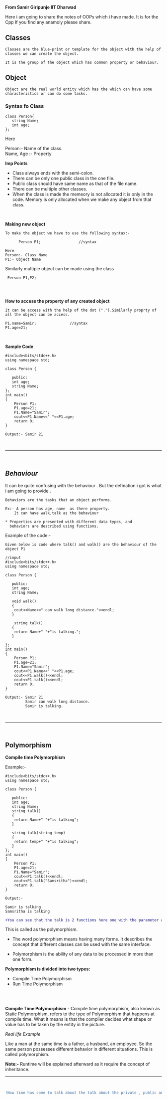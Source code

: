 **From Samir Giripunje IIT Dharwad**

Here i am going to share the notes of OOPs which i have made.
It is for the Cpp
If you find any anamoly please share.

## Classes
 ```
 Classes are the blue-print or template for the object with the help of classes we can create the object.

 It is the group of the object which has common property or behaviour.
 ```

 ## Object
 ```
Object are the real world entity which has the which can have some characteristics or can do some tasks.
 ```

 ### Syntax fo Class
 ```
 class Person{
    string Name;
    int age;
 };
 ```
  Here
  
  Person:- Name of the class.<br/>
  Name, Age :- Property 

**Imp Points** <br/>

- Class always ends with the semi-colon.
- There can be only one public class in the one file.<br/>
- Public class should have same name as that of the file name.<br/>
- There can be multiple other classes.<br/>
- When the class is made the memeory is not allocated it is only in the code. Memory is only allocated when we make any object from that class.

<br/>

**Making new object**<br/>
 ```
To make the object we have to use the following syntax:-

       Person P1;                 //syntax

Here
Person:- Class Name
P1:- Object Name
 ```
Similarly multiple object can be made using the class 
```
 Person P1,P2;  
   
```
<br/>

**How to access the property of any created object**

```
It can be access with the help of the dot (".").Similarly proprty of all the object can be access.

P1.name=Samir;               //syntax
P1.age=21;
```
<br/>

**Sample Code**

```
#include<bits/stdc++.h>
using namespace std;

class Person {

   public:
   int age;
   string Name;  
};
int main()
{
    Person P1;
    P1.age=21;
    P1.Name="Samir";
    cout<<P1.Name<<" "<<P1.age;
    return 0;
}

Output:- Samir 21
```

<br/>
<hr>
<br/>

## *Behaviour*

It can be quite confusing with the behaviour . But the defination i got is what i am going to provide
.
```
Behaviors are the tasks that an object performs. 

Ex:- A person has age, name  as there property.
    It can have walk,talk as the behaviour 

* Properties are presented with different data types, and 
  behaviors are described using functions.
```

Example of the code:-
```
Given below is code where talk() and walk() are the behaviour of the object P1
```

```
//input
#include<bits/stdc++.h>
using namespace std;

class Person {

   public:
   int age;
   string Name;  

   void walk()
   {
    cout<<Name<<" can walk long distance."<<endl;
   }

    string talk()
   {
    return Name+" "+"is talking.";
   } 

};
int main()
{
    Person P1;
    P1.age=21;
    P1.Name="Samir";
    cout<<P1.Name<<" "<<P1.age;
    cout<<P1.walk()<<endl;
    cout<<P1.talk()<<endl;
    return 0;
}
```
```
Output:- Samir 21
         Samir can walk long distance.
         Samir is talking.
```
<br/>
<hr>
<br/>

## Polymorphism 

**Compile time Polymorphism**

Example:-
```
#include<bits/stdc++.h>
using namespace std;

class Person {

   public:
   int age;
   string Name; 
   string talk()
   {
    return Name+" "+"is talking";
   } 

   string talk(string temp)
   {
    return temp+" "+"is talking";
   } 
};
int main()
{
    Person P1;
    P1.age=21;
    P1.Name="Samir";
    cout<<P1.talk()<<endl;
    cout<<P1.talk("Samsritha")<<endl;
    return 0;
}
```
```
Output:-

Samir is talking
Samsritha is talking
```
```diff
+You can see that the talk is 2 functions here one with the parameter and other as empty you can see that the functions are behaving overall diffrently.
```

This is called as the polymorphism.


* The word polymorphism means having many forms. It describes the concept that different classes can be used with the same interface.

* Polymorphism is the ability of any data to be processed in more than one form.


**Polymorphism is divided into two types:**
- Compile Time Polymorphism
- Run Time Polymorphism
<br/>
<br/>

**Compile Time Polymorphism** - Compile time polymorphism, also known as Static Polymorphism, refers to the type of Polymorphism that happens at compile time. What it means is that the compiler decides what shape or value has to be taken by the entity in the picture.

*Real life Example*


Like a man at the same time is a father, a husband, an employee. So the same person possesses different behavior in different situations. This is called polymorphism.

**Note:-** Runtime will be explained afterward as it require the concept of inheritance.

<hr>
<br/>

```diff
!Now time has come to talk about the talk about the private , public and protected.
```


